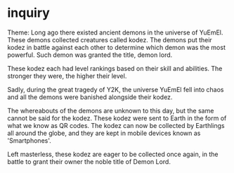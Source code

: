 # inquiry

Theme:
Long ago there existed ancient demons in the universe of YuEmEl. These demons collected creatures called kodez.
The demons put their kodez in battle against each other to determine which demon was the most powerful.
Such demon was granted the title, demon lord.

These kodez each had level rankings based on their skill and abilities. The stronger they were, the higher their level.

Sadly, during the great tragedy of Y2K, the universe YuEmEl fell into chaos and all the demons were banished alongside their kodez.

The whereabouts of the demons are unknown to this day, but the same cannot be said for the kodez.
These kodez were sent to Earth in the form of what we know as QR codes.
The kodez can now be collected by Earthlings all around the globe, and they are kept in mobile devices known as 'Smartphones'.

Left masterless, these kodez are eager to be collected once again, in the battle to grant their owner the noble title of Demon Lord.


